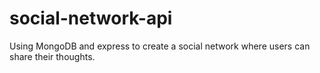 # social-network-api
Using MongoDB and express to create a social network where users can share their thoughts.
